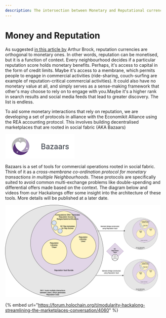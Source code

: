 ```yaml
---
description: The intersection between Monetary and Reputational currencies
---
```


# Money and Reputation

As suggested [in this article by](https://medium.com/metacurrency-project/reputation-is-orthogonal-to-exchange-f113a51dab6c) Arthur Brock, reputation currencies are orthogonal to monetary ones. In other words, reputation can be monetised, but it is a function of context. Every neighbourhood decides if a particular reputation score holds monetary benefits. Perhaps, it's access to capital in the form of credit limits. Maybe it's access to a membrane, which permits people to engage in commercial activities \(ride-sharing, couch-surfing are example of reputation-critical commercial activities\). It could also have no monetary value at all, and simply serves as a sense-making framework that other's may choose to rely on to engage with you.Maybe it's a higher rank in search results and social media feeds that lead to greater discovery. The list is endless. 

To aid some monetary interactions that rely on reputation, we are developing a set of protocols in alliance with the Economikit Alliance using the REA accounting protocol. This involves building decentralised marketplaces that are rooted in social fabric \(AKA Bazaars\)

![](.gitbook/assets/bazaars%20%281%29.png)

Bazaars is a set of tools for commercial operations rooted in social fabric. Think of it as a _cross-membrane co-ordination protocol for monetary transactions in multiple Neighbourhoods_. These protocols are specifically suited to avoid common multi-exchange problems like double-spending and differential offers made based on the context. The diagram below and videos from our Hackalongs offer some insight into the architecture of these tools. More details will be published at a later date. 

 

![Bazaars structure for commercial activity](.gitbook/assets/image%20%282%29.png)

{% embed url="https://forum.holochain.org/t/modularity-hackalong-streamlining-the-marketplaces-conversation/4060" %}



